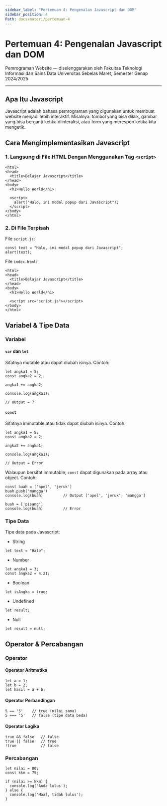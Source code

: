 ```yaml
---
sidebar_label: "Pertemuan 4: Pengenalan Javascript dan DOM"
sidebar_position: 4
Path: docs/materi/pertemuan-4
---
```


# Pertemuan 4: Pengenalan Javascript dan DOM

Pemrograman Website — diselenggarakan oleh Fakultas Teknologi Informasi dan Sains Data Universitas Sebelas Maret, Semester Genap 2024/2025

---

## Apa Itu Javascript
Javascript adalah bahasa pemrograman yang digunakan untuk membuat website menjadi lebih interaktif. Misalnya: tombol yang bisa diklik, gambar yang bisa berganti ketika diinteraksi, atau form yang merespon ketika kita mengetik.

## Cara Mengimplementasikan Javascript
### 1. Langsung di File HTML Dengan Menggunakan Tag `<script>`
```
<html>
<head>
  <title>Belajar Javascript</title>
</head>
<body>
  <h1>Hello World</h1>

  <script>
    alert("Halo, ini modal popup dari Javascript");
  </script>
</body>
</html>
```

### 2. Di File Terpisah
File `script.js`:
```
const text = "Halo, ini modal popup dari Javascript";
alert(text);
```

File `index.html`:
```
<html>
<head>
  <title>Belajar Javascript</title>
</head>
<body>
  <h1>Hello World</h1>

  <script src="script.js"></script>
</body>
</html>
```

## Variabel & Tipe Data
### Variabel
#### `var` dan `let`
Sifatnya mutable atau dapat diubah isinya. Contoh:
```
let angka1 = 5;
const angka2 = 2;

angka1 += angka2;

console.log(angka1);

// Output = 7
```

#### `const`
Sifatnya immutable atau tidak dapat diubah isinya. Contoh:
```
let angka1 = 5;
const angka2 = 2;

angka2 += angka1;

console.log(angka1);

// Output = Error
```

Walaupun bersifat immutable, `const` dapat digunakan pada array atau object. Contoh:
```
const buah = ['apel', 'jeruk']
buah.push('mangga')
console.log(buah)         // Output ['apel', 'jeruk', 'mangga']

buah = ['pisang']         
console.log(buah)         // Error
```

### Tipe Data
Tipe data pada Javascript:
- String
```
let text = "Halo";
```
- Number
```
let angka1 = 3;
const angka2 = 4.21;
```
- Boolean
```
let isAngka = true;
```
- Undefined
```
let result;
```
- Null
```
let result = null;
```

## Operator & Percabangan
### Operator
#### Operator Aritmatika
```
let a = 1;
let b = 2;
let hasil = a + b;
```

#### Operator Perbandingan
```
5 == '5'    // true (nilai sama)
5 === '5'   // false (tipe data beda)
```

#### Operator Logika
```
true && false   // false
true || false   // true
!true           // false
```

### Percabangan
```
let nilai = 80;
const kkm = 75;

if (nilai >= kkm) {
  console.log('Anda lulus');
} else {
  console.log('Maaf, tidak lulus');
}
```